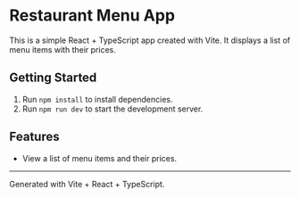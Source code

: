 # Restaurant Menu App

This is a simple React + TypeScript app created with Vite. It displays a list of menu items with their prices.

## Getting Started

1. Run `npm install` to install dependencies.
2. Run `npm run dev` to start the development server.

## Features
- View a list of menu items and their prices.

---

Generated with Vite + React + TypeScript.

